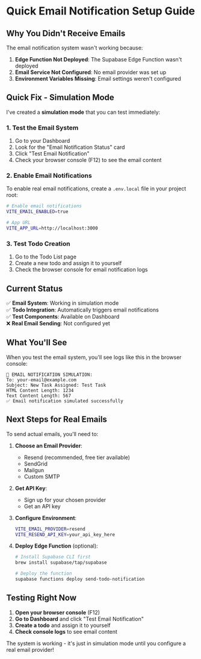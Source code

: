 # Quick Email Notification Setup Guide

## Why You Didn't Receive Emails

The email notification system wasn't working because:

1. **Edge Function Not Deployed**: The Supabase Edge Function wasn't deployed
2. **Email Service Not Configured**: No email provider was set up
3. **Environment Variables Missing**: Email settings weren't configured

## Quick Fix - Simulation Mode

I've created a **simulation mode** that you can test immediately:

### 1. Test the Email System

1. Go to your Dashboard
2. Look for the "Email Notification Status" card
3. Click "Test Email Notification"
4. Check your browser console (F12) to see the email content

### 2. Enable Email Notifications

To enable real email notifications, create a `.env.local` file in your project root:

```bash
# Enable email notifications
VITE_EMAIL_ENABLED=true

# App URL
VITE_APP_URL=http://localhost:3000
```

### 3. Test Todo Creation

1. Go to the Todo List page
2. Create a new todo and assign it to yourself
3. Check the browser console for email notification logs

## Current Status

✅ **Email System**: Working in simulation mode  
✅ **Todo Integration**: Automatically triggers email notifications  
✅ **Test Components**: Available on Dashboard  
❌ **Real Email Sending**: Not configured yet  

## What You'll See

When you test the email system, you'll see logs like this in the browser console:

```
📧 EMAIL NOTIFICATION SIMULATION:
To: your-email@example.com
Subject: New Task Assigned: Test Task
HTML Content Length: 1234
Text Content Length: 567
✅ Email notification simulated successfully
```

## Next Steps for Real Emails

To send actual emails, you'll need to:

1. **Choose an Email Provider**:
   - Resend (recommended, free tier available)
   - SendGrid
   - Mailgun
   - Custom SMTP

2. **Get API Key**:
   - Sign up for your chosen provider
   - Get an API key

3. **Configure Environment**:
   ```bash
   VITE_EMAIL_PROVIDER=resend
   VITE_RESEND_API_KEY=your_api_key_here
   ```

4. **Deploy Edge Function** (optional):
   ```bash
   # Install Supabase CLI first
   brew install supabase/tap/supabase
   
   # Deploy the function
   supabase functions deploy send-todo-notification
   ```

## Testing Right Now

1. **Open your browser console** (F12)
2. **Go to Dashboard** and click "Test Email Notification"
3. **Create a todo** and assign it to yourself
4. **Check console logs** to see email content

The system is working - it's just in simulation mode until you configure a real email provider! 
